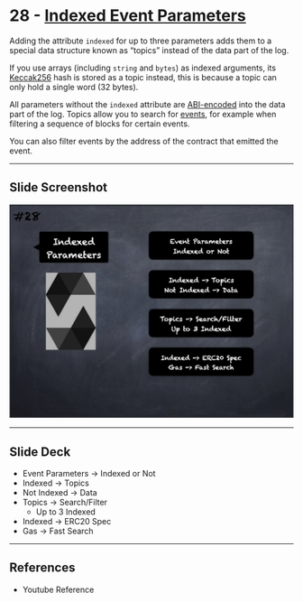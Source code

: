 # 28 - [Indexed Event Parameters](Indexed%20Parameters.md)
Adding the attribute `indexed` for up to three parameters adds them to a special data structure known as “topics” instead of the data part of the log. 

If you use arrays (including `string` and `bytes`) as indexed arguments, its [Keccak256](Keccak256.md)  hash is stored as a topic instead, this is because a topic can only hold a single word (32 bytes). 

All parameters without the `indexed` attribute are [ABI-encoded](ABI%20Encoding-Decoding.md) into the data part of the log. Topics allow you to search for [events](Events.md), for example when filtering a sequence of blocks for certain events. 

You can also filter events by the address of the contract that emitted the event.

___
## Slide Screenshot
![028.png](../images/solidity101/028.png)
___
## Slide Deck
- Event Parameters -> Indexed or Not
- Indexed -> Topics
- Not Indexed -> Data
- Topics -> Search/Filter
	- Up to 3 Indexed
- Indexed -> ERC20 Spec
- Gas -> Fast Search
___
## References
- Youtube Reference


